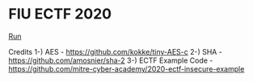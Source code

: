 # FIU ECTF 2020

[Run](getting_started.md)

Credits
1-) AES - https://github.com/kokke/tiny-AES-c
2-) SHA - https://github.com/amosnier/sha-2
3-) ECTF Example Code - https://github.com/mitre-cyber-academy/2020-ectf-insecure-example


